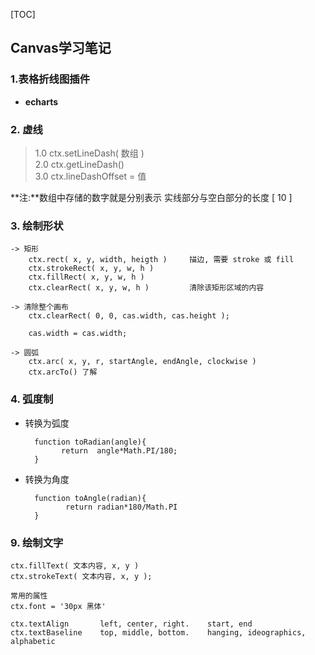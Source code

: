 [TOC]
## Canvas学习笔记
###  1.表格折线图插件
- **echarts** 

### 2. 虚线

> 1.0 ctx.setLineDash( 数组 )<br>
> 2.0 ctx.getLineDash()<br>
> 3.0 ctx.lineDashOffset = 值<br>

**注:**数组中存储的数字就是分别表示 实线部分与空白部分的长度 [ 10 ]


### 3. 绘制形状

    -> 矩形
        ctx.rect( x, y, width, heigth )     描边, 需要 stroke 或 fill
        ctx.strokeRect( x, y, w, h )
        ctx.fillRect( x, y, w, h )
        ctx.clearRect( x, y, w, h )         清除该矩形区域的内容

    -> 清除整个画布
        ctx.clearRect( 0, 0, cas.width, cas.height );

        cas.width = cas.width;

    -> 圆弧
        ctx.arc( x, y, r, startAngle, endAngle, clockwise )
        ctx.arcTo() 了解

### 4. 弧度制

- 转换为弧度
        
        function toRadian(angle){
              return  angle*Math.PI/180;
        }

- 转换为角度

        function toAngle(radian){
               return radian*180/Math.PI
        }        


### 9. 绘制文字
    ctx.fillText( 文本内容, x, y )
    ctx.strokeText( 文本内容, x, y );

    常用的属性
    ctx.font = '30px 黑体'

    ctx.textAlign       left, center, right.    start, end
    ctx.textBaseline    top, middle, bottom.    hanging, ideographics, alphabetic



